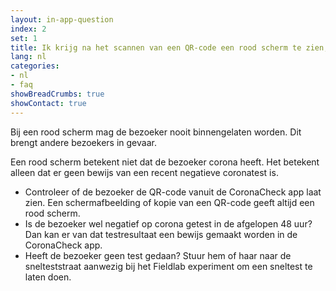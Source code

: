 ```yaml
---
layout: in-app-question
index: 2
set: 1
title: Ik krijg na het scannen van een QR-code een rood scherm te zien, wat nu?
lang: nl
categories:
- nl
- faq
showBreadCrumbs: true
showContact: true
---
```

Bij een rood scherm mag de bezoeker nooit binnengelaten worden. Dit brengt andere bezoekers in gevaar.

Een rood scherm betekent niet dat de bezoeker corona heeft. Het betekent alleen dat er geen bewijs van een recent negatieve coronatest is.

- Controleer of de bezoeker de QR-code vanuit de CoronaCheck app laat zien. Een schermafbeelding of kopie van een QR-code geeft altijd een rood scherm.
- Is de bezoeker wel negatief op corona getest in de afgelopen 48 uur? Dan kan er van dat testresultaat een bewijs gemaakt worden in de CoronaCheck app.
- Heeft de bezoeker geen test gedaan? Stuur hem of haar naar de snelteststraat aanwezig bij het Fieldlab experiment om een sneltest te laten doen. 

